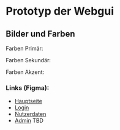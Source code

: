 # Prototyp der Webgui
## Bilder und Farben

Farben Primär:


Farben Sekundär:


Farben Akzent:



### Links (Figma):  
- [Hauptseite](https://www.figma.com/design/TVrrxxIZo2nYUGrv6Fs15I/Main-GUI?t=LVYr72gx1J5qn9j1-0)  
- [Login](https://www.figma.com/design/8qQGsLWdOldlOOyUQcE3ps/Register-GUI?t=LVYr72gx1J5qn9j1-0)  
- [Nutzerdaten](https://www.figma.com/design/oWQNHvf3NfIFRtPWbuTrKm/Side-GUI?t=LVYr72gx1J5qn9j1-0)  
- [Admin]() TBD  

